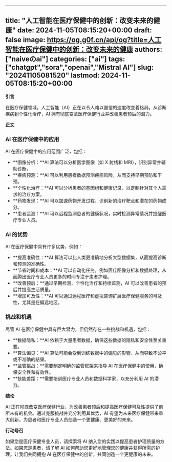 
---
title: "人工智能在医疗保健中的创新：改变未来的健康"
date: 2024-11-05T08:15:20+00:00
draft: false
image: https://og.g0f.cn/api/og?title=人工智能在医疗保健中的创新：改变未来的健康
authors: ["naiveのai"]
categories: ["ai"]
tags: ["chatgpt","sora","openai","Mistral AI"]
slug: "20241105081520"
lastmod: 2024-11-05T08:15:20+00:00
---
**引言**

在医疗保健领域，人工智能（AI）正在以令人难以置信的速度改变着格局。从诊断疾病到个性化治疗，AI 拥有彻底变革医疗保健行业并改善患者预后的潜力。

**正文**

### AI 在医疗保健中的应用

AI 在医疗保健中的应用范围广泛，包括：

- **图像分析：**AI 算法可以分析医学图像（如 X 射线和 MRI），识别异常并辅助诊断。
- **疾病预测：**AI 可以利用患者数据预测疾病风险，从而支持早期预防和干预。
- **个性化治疗：**AI 可以分析患者的基因组和健康记录，以定制针对其个人需求的治疗方案。
- **药物发现：**AI 可以加速药物开发过程，识别新的治疗靶点和潜在的药物成分。
- **患者监测：**AI 可以远程监测患者的健康状况，实时检测异常情况并提醒医疗专业人员。

### AI 的优势

AI 在医疗保健中具有许多优势，例如：

- **提高准确性：**AI 算法可以比人类更准确地分析大型数据集，从而提高诊断和预测的准确性。
- **节省时间和成本：**AI 可以自动化任务，例如医疗图像分析和数据处理，从而腾出医疗专业人员更多的时间专注于患者护理。
- **改善预后：**通过早期检测、个性化治疗和持续监测，AI 可以改善患者的预后并提高生活质量。
- **增加可及性：**AI 可以通过远程医疗和虚拟咨询扩展医疗保健服务的可及性，尤其是在偏远地区。

### 挑战和机遇

尽管 AI 在医疗保健中具有巨大潜力，但仍然存在一些挑战和机遇，包括：

- **数据隐私：**AI 依赖于大量患者数据，确保这些数据的隐私和安全性至关重要。
- **算法偏见：**AI 算法可能会受到训练数据中的偏见的影響，从而导致不公平或不准确的结果。
- **监管挑战：**需要制定明确的监管框架来指导 AI 在医疗保健中的使用，确保安全性和有效性。
- **技能差距：**需要培训医疗专业人员和数据科学家，以充分利用 AI 的潜力。

**结论**

AI 正在彻底改变医疗保健行业，为改善患者预后和提高医疗保健可及性提供了前所未有的机会。通过克服挑战并充分利用其优势，AI 有望为未来医疗保健带来重大创新，为患者和医疗专业人员创造一个更健康、更美好的未来。

**行动号召**

如果您是医疗保健专业人员，请探索将 AI 纳入您的实践以提高患者护理质量的方法。如果您是患者，请了解 AI 如何帮助您更好地管理您的健康并获得所需的护理。让我们共同拥抱 AI 在医疗保健中的创新，共同创造一个更健康的未来。
